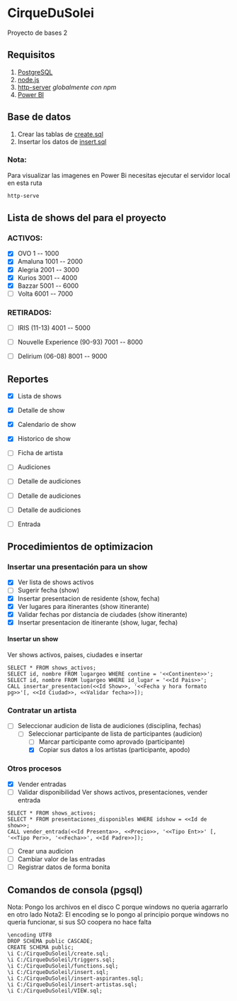 # CirqueDuSolei

Proyecto de bases 2

## Requisitos

1. [PostgreSQL](https://www.postgresql.org/)
2. [node.js](https://nodejs.org/en/)
3. [http-server](https://www.npmjs.com/package/http-server) *globalmente con npm*
4. [Power BI](https://powerbi.microsoft.com/en-us/)

## Base de datos

1. Crear las tablas de [create.sql](./SQL/create.sql)
2. Insertar los datos de [insert.sql](./SQL/insert.sql)

### Nota:

Para visualizar las imagenes en Power Bi necesitas ejecutar el servidor local en esta ruta
```sh
http-serve
```

## Lista de shows del para el proyecto

### ACTIVOS:
- [x] OVO 1 -- 1000
- [x] Amaluna 1001 -- 2000
- [x] Alegria 2001 -- 3000
- [x] Kurios 3001 -- 4000
- [x] Bazzar 5001 -- 6000
- [ ] Volta 6001 -- 7000

### RETIRADOS:
- [ ] IRIS (11-13) 4001 -- 5000
- [ ] Nouvelle Experience (90-93) 7001 -- 8000
- [ ] Delirium (06-08) 8001 -- 9000


## Reportes

- [x] Lista de shows
- [x] Detalle de show
- [x] Calendario de show
- [x] Historico de show
- [ ] Ficha de artista
- [ ] Audiciones
- [ ] Detalle de audiciones
- [ ] Detalle de audiciones
- [ ] Detalle de audiciones
- [ ] Entrada


## Procedimientos de optimizacion

### Insertar una presentación para un show

- [x] Ver lista de shows activos
- [ ] Sugerir fecha (show)
- [x] Insertar presentacion de residente (show, fecha)
- [x] Ver lugares para itinerantes (show itinerante)
- [x] Validar fechas por distancia de ciudades (show itinerante)
- [x] Insertar presentacion de itinerante (show, lugar, fecha)

#### Insertar un show
Ver shows activos, paises, ciudades e insertar
```pgsql
SELECT * FROM shows_activos;
SELECT id, nombre FROM lugargeo WHERE contine = '<<Continente>>';
SELECT id, nombre FROM lugargeo WHERE id_lugar = '<<Id Pais>>';
CALL insertar_presentacion(<<Id Show>>, '<<Fecha y hora formato pg>>'[, <<Id Ciudad>>, <<Validar fecha>>]);
```

### Contratar un artista

- [ ] Seleccionar audicion de lista de audiciones (disciplina, fechas) 
  - [ ] Seleccionar participante de lista de participantes (audicion)
    - [ ] Marcar participante como aprovado (participante)
    - [x] Copiar sus datos a los artistas (participante, apodo)

### Otros procesos

- [x] Vender entradas
- [ ] Validar disponibilidad
Ver shows activos, presentaciones, vender entrada
```pgsql
SELECT * FROM shows_activos;
SELECT * FROM presentaciones_disponibles WHERE idshow = <<Id de show>>;
CALL vender_entrada(<<Id Presenta>>, <<Precio>>, '<<Tipo Ent>>' [, '<<Tipo Per>>, '<<Fecha>>', <<Id Padre>>]);
```

- [ ] Crear una audicion
- [ ] Cambiar valor de las entradas
- [ ] Registrar datos de forma bonita

## Comandos de consola (pgsql)

Nota: Pongo los archivos en el disco C porque windows no queria agarrarlo en otro lado
Nota2: El encoding se lo pongo al principio porque windows no queria funcionar, si sus SO coopera no hace falta

```pgsql
\encoding UTF8
DROP SCHEMA public CASCADE;
CREATE SCHEMA public;
\i C:/CirqueDuSoleil/create.sql;
\i C:/CirqueDuSoleil/triggers.sql;
\i C:/CirqueDuSoleil/functions.sql;
\i C:/CirqueDuSoleil/insert.sql;
\i C:/CirqueDuSoleil/insert-aspirantes.sql;
\i C:/CirqueDuSoleil/insert-artistas.sql;
\i C:/CirqueDuSoleil/VIEW.sql;
```
